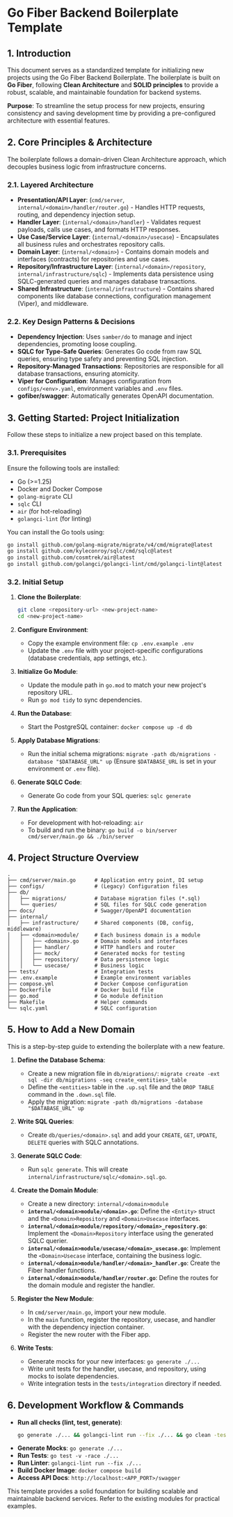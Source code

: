 # Go Fiber Backend Boilerplate Template

## 1. Introduction

This document serves as a standardized template for initializing new projects using the Go Fiber Backend Boilerplate. The boilerplate is built on **Go Fiber**, following **Clean Architecture** and **SOLID principles** to provide a robust, scalable, and maintainable foundation for backend systems.

**Purpose**: To streamline the setup process for new projects, ensuring consistency and saving development time by providing a pre-configured architecture with essential features.

## 2. Core Principles & Architecture

The boilerplate follows a domain-driven Clean Architecture approach, which decouples business logic from infrastructure concerns.

### 2.1. Layered Architecture

-   **Presentation/API Layer**: (`cmd/server`, `internal/<domain>/handler/router.go`) - Handles HTTP requests, routing, and dependency injection setup.
-   **Handler Layer**: (`internal/<domain>/handler`) - Validates request payloads, calls use cases, and formats HTTP responses.
-   **Use Case/Service Layer**: (`internal/<domain>/usecase`) - Encapsulates all business rules and orchestrates repository calls.
-   **Domain Layer**: (`internal/<domain>`) - Contains domain models and interfaces (contracts) for repositories and use cases.
-   **Repository/Infrastructure Layer**: (`internal/<domain>/repository`, `internal/infrastructure/sqlc`) - Implements data persistence using SQLC-generated queries and manages database transactions.
-   **Shared Infrastructure**: (`internal/infrastructure`) - Contains shared components like database connections, configuration management (Viper), and middleware.

### 2.2. Key Design Patterns & Decisions

-   **Dependency Injection**: Uses `samber/do` to manage and inject dependencies, promoting loose coupling.
-   **SQLC for Type-Safe Queries**: Generates Go code from raw SQL queries, ensuring type safety and preventing SQL injection.
-   **Repository-Managed Transactions**: Repositories are responsible for all database transactions, ensuring atomicity.
-   **Viper for Configuration**: Manages configuration from `configs/<env>.yaml`, environment variables and `.env` files.
-   **gofiber/swagger**: Automatically generates OpenAPI documentation.

## 3. Getting Started: Project Initialization

Follow these steps to initialize a new project based on this template.

### 3.1. Prerequisites

Ensure the following tools are installed:
-   Go (>=1.25)
-   Docker and Docker Compose
-   `golang-migrate` CLI
-   `sqlc` CLI
-   `air` (for hot-reloading)
-   `golangci-lint` (for linting)

You can install the Go tools using:
```bash
go install github.com/golang-migrate/migrate/v4/cmd/migrate@latest
go install github.com/kyleconroy/sqlc/cmd/sqlc@latest
go install github.com/cosmtrek/air@latest
go install github.com/golangci/golangci-lint/cmd/golangci-lint@latest
```

### 3.2. Initial Setup

1.  **Clone the Boilerplate**:
    ```bash
    git clone <repository-url> <new-project-name>
    cd <new-project-name>
    ```

2.  **Configure Environment**:
    -   Copy the example environment file: `cp .env.example .env`
    -   Update the `.env` file with your project-specific configurations (database credentials, app settings, etc.).

3.  **Initialize Go Module**:
    -   Update the module path in `go.mod` to match your new project's repository URL.
    -   Run `go mod tidy` to sync dependencies.

4.  **Run the Database**:
    -   Start the PostgreSQL container: `docker compose up -d db`

5.  **Apply Database Migrations**:
    -   Run the initial schema migrations: `migrate -path db/migrations -database "$DATABASE_URL" up`
    (Ensure `$DATABASE_URL` is set in your environment or `.env` file).

6.  **Generate SQLC Code**:
    -   Generate Go code from your SQL queries: `sqlc generate`

7.  **Run the Application**:
    -   For development with hot-reloading: `air`
    -   To build and run the binary: `go build -o bin/server cmd/server/main.go && ./bin/server`

## 4. Project Structure Overview

```
.
├── cmd/server/main.go      # Application entry point, DI setup
├── configs/                # (Legacy) Configuration files
├── db/
│   ├── migrations/         # Database migration files (*.sql)
│   └── queries/            # SQL files for SQLC code generation
├── docs/                   # Swagger/OpenAPI documentation
├── internal/
│   ├── infrastructure/     # Shared components (DB, config, middleware)
│   ├── <domain>module/     # Each business domain is a module
│   │   ├── <domain>.go     # Domain models and interfaces
│   │   ├── handler/        # HTTP handlers and router
│   │   ├── mock/           # Generated mocks for testing
│   │   ├── repository/     # Data persistence logic
│   │   └── usecase/        # Business logic
├── tests/                  # Integration tests
├── .env.example            # Example environment variables
├── compose.yml             # Docker Compose configuration
├── Dockerfile              # Docker build file
├── go.mod                  # Go module definition
├── Makefile                # Helper commands
└── sqlc.yaml               # SQLC configuration
```

## 5. How to Add a New Domain

This is a step-by-step guide to extending the boilerplate with a new feature.

1.  **Define the Database Schema**:
    -   Create a new migration file in `db/migrations/`:
        `migrate create -ext sql -dir db/migrations -seq create_<entities>_table`
    -   Define the `<entities>` table in the `.up.sql` file and the `DROP TABLE` command in the `.down.sql` file.
    -   Apply the migration: `migrate -path db/migrations -database "$DATABASE_URL" up`

2.  **Write SQL Queries**:
    -   Create `db/queries/<domain>.sql` and add your `CREATE`, `GET`, `UPDATE`, `DELETE` queries with SQLC annotations.

3.  **Generate SQLC Code**:
    -   Run `sqlc generate`. This will create `internal/infrastructure/sqlc/<domain>.sql.go`.

4.  **Create the Domain Module**:
    -   Create a new directory: `internal/<domain>module`
    -   **`internal/<domain>module/<domain>.go`**: Define the `<Entity>` struct and the `<Domain>Repository` and `<Domain>Usecase` interfaces.
    -   **`internal/<domain>module/repository/<domain>_repository.go`**: Implement the `<Domain>Repository` interface using the generated SQLC querier.
    -   **`internal/<domain>module/usecase/<domain>_usecase.go`**: Implement the `<Domain>Usecase` interface, containing the business logic.
    -   **`internal/<domain>module/handler/<domain>_handler.go`**: Create the Fiber handler functions.
    -   **`internal/<domain>module/handler/router.go`**: Define the routes for the domain module and register the handler.

5.  **Register the New Module**:
    -   In `cmd/server/main.go`, import your new module.
    -   In the `main` function, register the repository, usecase, and handler with the dependency injection container.
    -   Register the new router with the Fiber app.

6.  **Write Tests**:
    -   Generate mocks for your new interfaces: `go generate ./...`
    -   Write unit tests for the handler, usecase, and repository, using mocks to isolate dependencies.
    -   Write integration tests in the `tests/integration` directory if needed.

## 6. Development Workflow & Commands

-   **Run all checks (lint, test, generate)**:
    ```bash
    go generate ./... && golangci-lint run --fix ./... && go clean -testcache && go test -v -race ./...
    ```
-   **Generate Mocks**: `go generate ./...`
-   **Run Tests**: `go test -v -race ./...`
-   **Run Linter**: `golangci-lint run --fix ./...`
-   **Build Docker Image**: `docker compose build`
-   **Access API Docs**: `http://localhost:<APP_PORT>/swagger`

This template provides a solid foundation for building scalable and maintainable backend services. Refer to the existing modules for practical examples.